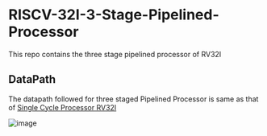 # RISCV-32I-3-Stage-Pipelined-Processor
This repo contains the three stage pipelined processor of RV32I

## DataPath 
The datapath followed for three staged Pipelined Processor is same as that of [Single Cycle Processor RV32I](https://github.com/Ammarkhan561/RISCV-32I-Single-Cycle-Processor.git) 

               
![image](https://user-images.githubusercontent.com/104595329/197416834-bcc748b4-37fa-4ef3-b8af-6382d945a948.png)
